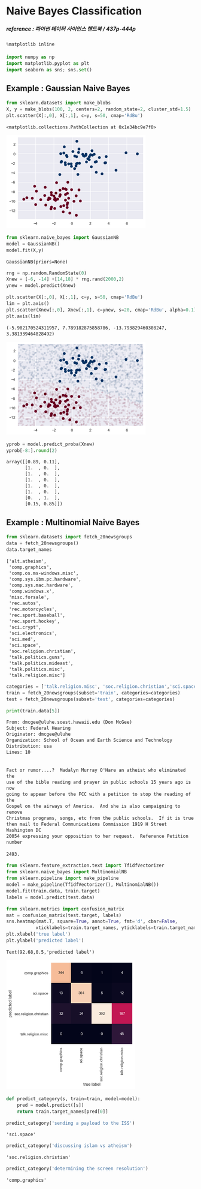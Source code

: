 
# Naive Bayes Classification

##### reference : 파이썬 데이터 사이언스 핸드북 / 437p-444p


```python
%matplotlib inline

import numpy as np
import matplotlib.pyplot as plt
import seaborn as sns; sns.set()
```

## Example : Gaussian Naive Bayes


```python
from sklearn.datasets import make_blobs
X, y = make_blobs(100, 2, centers=2, random_state=2, cluster_std=1.5)
plt.scatter(X[:,0], X[:,1], c=y, s=50, cmap='RdBu')
```




    <matplotlib.collections.PathCollection at 0x1e34bc9e7f0>




![png](png/output_4_1.png)



```python
from sklearn.naive_bayes import GaussianNB
model = GaussianNB()
model.fit(X,y)
```




    GaussianNB(priors=None)




```python
rng = np.random.RandomState(0)
Xnew = [-6, -14] +[14,18] * rng.rand(2000,2)
ynew = model.predict(Xnew)
```


```python
plt.scatter(X[:,0], X[:,1], c=y, s=50, cmap='RdBu')
lim = plt.axis()
plt.scatter(Xnew[:,0], Xnew[:,1], c=ynew, s=20, cmap='RdBu', alpha=0.1)
plt.axis(lim)
```




    (-5.902170524311957, 7.789182875858786, -13.793829460308247, 3.381339464828492)




![png](png/output_7_1.png)



```python
yprob = model.predict_proba(Xnew)
yprob[-8:].round(2)
```




    array([[0.89, 0.11],
           [1.  , 0.  ],
           [1.  , 0.  ],
           [1.  , 0.  ],
           [1.  , 0.  ],
           [1.  , 0.  ],
           [0.  , 1.  ],
           [0.15, 0.85]])



## Example : Multinomial Naive Bayes


```python
from sklearn.datasets import fetch_20newsgroups
data = fetch_20newsgroups()
data.target_names
```




    ['alt.atheism',
     'comp.graphics',
     'comp.os.ms-windows.misc',
     'comp.sys.ibm.pc.hardware',
     'comp.sys.mac.hardware',
     'comp.windows.x',
     'misc.forsale',
     'rec.autos',
     'rec.motorcycles',
     'rec.sport.baseball',
     'rec.sport.hockey',
     'sci.crypt',
     'sci.electronics',
     'sci.med',
     'sci.space',
     'soc.religion.christian',
     'talk.politics.guns',
     'talk.politics.mideast',
     'talk.politics.misc',
     'talk.religion.misc']




```python
categories = ['talk.religion.misc', 'soc.religion.christian','sci.space','comp.graphics']
train = fetch_20newsgroups(subset='train', categories=categories)
test = fetch_20newsgroups(subset='test', categories=categories)
```


```python
print(train.data[5])
```

    From: dmcgee@uluhe.soest.hawaii.edu (Don McGee)
    Subject: Federal Hearing
    Originator: dmcgee@uluhe
    Organization: School of Ocean and Earth Science and Technology
    Distribution: usa
    Lines: 10
    
    
    Fact or rumor....?  Madalyn Murray O'Hare an atheist who eliminated the
    use of the bible reading and prayer in public schools 15 years ago is now
    going to appear before the FCC with a petition to stop the reading of the
    Gospel on the airways of America.  And she is also campaigning to remove
    Christmas programs, songs, etc from the public schools.  If it is true
    then mail to Federal Communications Commission 1919 H Street Washington DC
    20054 expressing your opposition to her request.  Reference Petition number
    
    2493.
    
    


```python
from sklearn.feature_extraction.text import TfidfVectorizer
from sklearn.naive_bayes import MultinomialNB
from sklearn.pipeline import make_pipeline
model = make_pipeline(TfidfVectorizer(), MultinomialNB())
model.fit(train.data, train.target)
labels = model.predict(test.data)
```


```python
from sklearn.metrics import confusion_matrix
mat = confusion_matrix(test.target, labels)
sns.heatmap(mat.T, square=True, annot=True, fmt='d', cbar=False,
           xticklabels=train.target_names, yticklabels=train.target_names)
plt.xlabel('true label')
plt.ylabel('predicted label')
```




    Text(92.68,0.5,'predicted label')




![png](png/output_14_1.png)



```python
def predict_category(s, train=train, model=model):
    pred = model.predict([s])
    return train.target_names[pred[0]]
```


```python
predict_category('sending a payload to the ISS')
```




    'sci.space'




```python
predict_category('discussing islam vs atheism')
```




    'soc.religion.christian'




```python
predict_category('determining the screen resolution')
```




    'comp.graphics'


